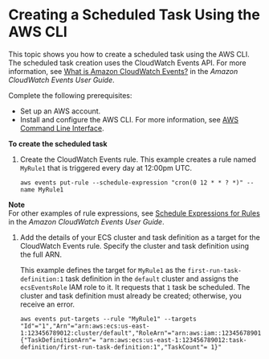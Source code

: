 # Creating a Scheduled Task Using the AWS CLI<a name="scheduled_tasks_cli_tutorial"></a>

This topic shows you how to create a scheduled task using the AWS CLI\. The scheduled task creation uses the CloudWatch Events API\. For more information, see [What is Amazon CloudWatch Events?](https://docs.aws.amazon.com/AmazonCloudWatch/latest/events/WhatIsCloudWatchEvents.html) in the *Amazon CloudWatch Events User Guide*\.

Complete the following prerequisites:
+ Set up an AWS account\.
+ Install and configure the AWS CLI\. For more information, see [AWS Command Line Interface](https://docs.aws.amazon.com/cli/latest/userguide/cli-environment.html)\.

**To create the scheduled task**

1. Create the CloudWatch Events rule\. This example creates a rule named `MyRule1` that is triggered every day at 12:00pm UTC\.

   ```
   aws events put-rule --schedule-expression "cron(0 12 * * ? *)" --name MyRule1
   ```
**Note**  
For other examples of rule expressions, see [Schedule Expressions for Rules](https://docs.aws.amazon.com/AmazonCloudWatch/latest/events/ScheduledEvents.html) in the *Amazon CloudWatch Events User Guide*\.

1. Add the details of your ECS cluster and task definition as a target for the CloudWatch Events rule\. Specify the cluster and task definition using the full ARN\.

   This example defines the target for `MyRule1` as the `first-run-task-definition:1` task definition in the `default` cluster and assigns the `ecsEventsRole` IAM role to it\. It requests that `1` task be scheduled\. The cluster and task definition must already be created; otherwise, you receive an error\.

   ```
   aws events put-targets --rule "MyRule1" --targets "Id"="1","Arn"="arn:aws:ecs:us-east-1:123456789012:cluster/default","RoleArn"="arn:aws:iam::123456789012:role/ecsEventsRole","EcsParameters"="{"TaskDefinitionArn"= "arn:aws:ecs:us-east-1:123456789012:task-definition/first-run-task-definition:1","TaskCount"= 1}"
   ```